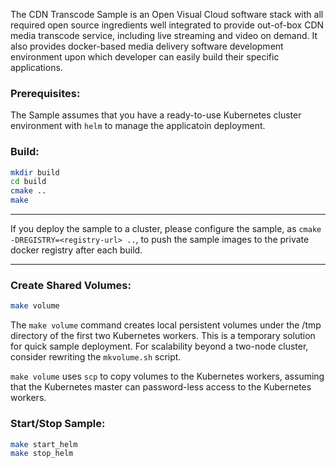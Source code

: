 
The CDN Transcode Sample is an Open Visual Cloud software stack with all required open source ingredients well integrated to provide out-of-box CDN media transcode service, including live streaming and video on demand. It also provides docker-based media delivery software development environment upon which developer can easily build their specific applications.  

### Prerequisites:

The Sample assumes that you have a ready-to-use Kubernetes cluster environment with `helm` to manage the applicatoin deployment.  

### Build:

```bash
mkdir build
cd build
cmake ..
make
```

---

If you deploy the sample to a cluster, please configure the sample, as `cmake -DREGISTRY=<registry-url> ..`, to push the sample images to the private docker registry after each build.

---

### Create Shared Volumes:

```bash
make volume
```

The `make volume` command creates local persistent volumes under the /tmp directory of the first two Kubernetes workers. This is a temporary solution for quick sample deployment. For scalability beyond a two-node cluster, consider rewriting the `mkvolume.sh` script.

`make volume` uses `scp` to copy volumes to the Kubernetes workers, assuming that the Kubernetes master can password-less access to the Kubernetes workers.  

### Start/Stop Sample:

```bash
make start_helm
make stop_helm
```

